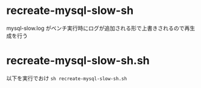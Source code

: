 # recreate-mysql-slow-sh
mysql-slow.log がベンチ実行時にログが追加される形で上書きされるので再生成を行う
# recreate-mysql-slow-sh.sh
以下を実行でおけ
```sh recreate-mysql-slow-sh.sh```
